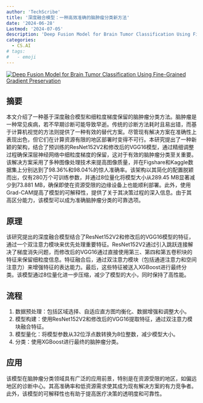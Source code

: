 ```yaml
---
author: 'TechScribe'
title: '深度融合模型：一种高效准确的脑肿瘤分类新方法'
date: '2024-06-28'
Lastmod: '2024-07-05'
description: 'Deep Fusion Model for Brain Tumor Classification Using Fine-Grained Gradient Preservation'
categories:
  - CS.AI
# tags:
#   - emoji
---
```


[![Deep Fusion Model for Brain Tumor Classification Using Fine-Grained Gradient Preservation](https://arxiv-research-1301205113.cos.ap-guangzhou.myqcloud.com/images/2406.19690v1.pdf_0.jpg)](https://arxiv.org/abs/2406.19690v1)

## 摘要

本文介绍了一种基于深度融合模型和细粒度梯度保留的脑肿瘤分类方法。脑肿瘤是一种常见疾病，若不早期诊断可能导致早逝。传统的诊断方法耗时且易出错，而基于计算机视觉的方法则提供了一种有效的替代方案。尽管现有解决方案在准确性上表现出色，但它们在计算资源有限的地区部署时变得不可行。本研究提出了一种新颖的架构，结合了预训练的ResNet152V2和修改后的VGG16模型，通过精细调整过程确保深层神经网络中细粒度梯度的保留，这对于有效的脑肿瘤分类至关重要。该解决方案采用了多种图像处理技术来提高图像质量，并在Figshare和Kaggle数据集上分别达到了98.36%和98.04%的惊人准确率。该架构以其简化的配置脱颖而出，仅有280万个可训练参数，并通过8位量化将模型大小从289.45 MB显著减少到73.881 MB，确保即使在资源受限的边缘设备上也能顺利部署。此外，使用Grad-CAM提高了模型的可解释性，提供了关于其决策过程的深入信息。由于其高区分能力，该模型可以成为准确脑肿瘤分类的可靠选项。<!--more-->

## 原理

该研究提出的深度融合模型结合了ResNet152V2和修改后的VGG16模型的特征，通过一个双注意力模块来优先处理重要特征。ResNet152V2通过引入跳跃连接解决了梯度消失问题，而修改后的VGG16通过直接使用第三、第四和第五卷积块的特征来保留细粒度信息。特征融合后，通过双注意力模块（包括通道注意力和空间注意力）来增强特征的表达能力。最后，这些特征被送入XGBoost进行最终分类。该模型通过8位量化进一步压缩，减少了模型的大小，同时保持了高性能。

## 流程

1. 数据预处理：包括区域选择、自适应直方图均衡化、数据增强和调整大小。
2. 模型构建：使用ResNet152V2和修改后的VGG16提取特征，通过双注意力模块融合特征。
3. 模型量化：将模型参数从32位浮点数转换为8位整数，减少模型大小。
4. 分类：使用XGBoost进行最终的脑肿瘤分类。

## 应用

该模型在脑肿瘤分类领域具有广泛的应用前景，特别是在资源受限的地区，如偏远地区的诊断中心。其高准确率和低资源需求使其成为现有解决方案的有力竞争者。此外，该模型的可解释性也有助于提高医疗决策的透明度和可靠性。